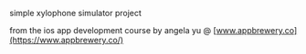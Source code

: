 simple xylophone simulator project

from the ios app development course by angela yu @ [www.appbrewery.co](https://www.appbrewery.co/)

